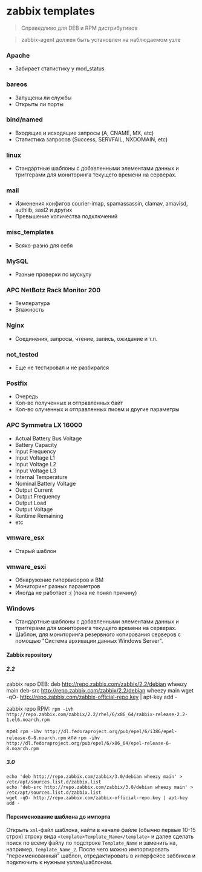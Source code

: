 # zabbix templates 

> Справедливо для DEB и RPM дистрибутивов

> zabbix-agent должен быть установлен на наблюдаемом узле

### Apache
* Забирает статистику у mod_status

### bareos
* Запущены ли службы
* Открыты ли порты

### bind/named
* Входящие и исходящие запросы (A, CNAME, MX, etc)
* Статистика запросов (Success, SERVFAIL, NXDOMAIN, etc)

### linux
* Стандартные шаблоны с добавленными элементами данных и триггерами для мониторинга текущего времени на серверах.

### mail
* Изменения конфигов courier-imap, spamassassin, clamav, amavisd, authlib, sasl2 и других
* Превышение количества подключений

### misc_templates
* Всяко-разно для себя

### MySQL
* Разные проверки по мускулу

### APC NetBotz Rack Monitor 200
* Температура
* Влажность

### Nginx
* Соединения, запросы, чтение, запись, ожидание и т.п.

### not_tested
* Еще не тестировал и не разбирался

### Postfix
* Очередь
* Кол-во полученных и отправленных байт
* Кол-во олученных и отправленных писем и другие параметры

### APC Symmetra LX 16000
* Actual Battery Bus Voltage
* Battery Capacity
* Input Frequency
* Input Voltage L1
* Input Voltage L2
* Input Voltage L3
* Internal Temperature
* Nominal Battery Voltage
* Output Current
* Output Frequency
* Output Load
* Output Voltage
* Runtime Remaining
* etc

### vmware_esx
* Старый шаблон

### vmware_esxi
* Обнаружение гипервизоров и ВМ
* Мониторинг разных параметров
* Иногда не работает :( (пока не понял причину)

### Windows
* Стандартные шаблоны с добавленными элементами данных и триггерами для мониторинга текущего времени на серверах.
* Шаблон, для мониторинга резервного копирования серверов с помощью "Система архивации данных Windows Server".


#### Zabbix repository
##### 2.2
zabbix repo DEB:
    deb http://repo.zabbix.com/zabbix/2.2/debian wheezy main
    deb-src http://repo.zabbix.com/zabbix/2.2/debian wheezy main
    wget -qO- http://repo.zabbix.com/zabbix-official-repo.key | apt-key add -

zabbix repo RPM: `rpm -ivh http://repo.zabbix.com/zabbix/2.2/rhel/6/x86_64/zabbix-release-2.2-1.el6.noarch.rpm`

epel: `rpm -ihv http://dl.fedoraproject.org/pub/epel/6/i386/epel-release-6-8.noarch.rpm` или `rpm -ihv http://dl.fedoraproject.org/pub/epel/6/x86_64/epel-release-6-8.noarch.rpm`

##### 3.0
    echo 'deb http://repo.zabbix.com/zabbix/3.0/debian wheezy main' > /etc/apt/sources.list.d/zabbix.list
    echo 'deb-src http://repo.zabbix.com/zabbix/3.0/debian wheezy main' > /etc/apt/sources.list.d/zabbix.list
    wget -qO- http://repo.zabbix.com/zabbix-official-repo.key | apt-key add -


#### Переименование шаблона до импорта
Открыть `xml`-файл шаблона, найти в начале файле (обычно первые 10-15 строк) строку вида `<template>Template_Name</template>` и далее сделать поиск по всему файлу по подстроке `Template_Name` и заменить на, например, `Template_Name_2`. После чего можно импортировать "переименованный" шаблон, отредактировать в интерфейсе заббикса и подключить к нужным узлам/шаблонам.


